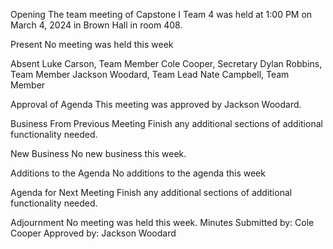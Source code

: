 Opening
The team meeting of Capstone I Team 4 was held at 1:00 PM on March 4, 2024 in Brown Hall in room 408.

Present
No meeting was held this week

Absent
Luke Carson, Team Member
Cole Cooper, Secretary
Dylan Robbins, Team Member
Jackson Woodard, Team Lead
Nate Campbell, Team Member


Approval of Agenda
This meeting was approved by Jackson Woodard.

Business From Previous Meeting
Finish any additional sections of additional functionality needed.

New Business 
No new business this week.

Additions to the Agenda
No additions to the agenda this week

Agenda for Next Meeting
Finish any additional sections of additional functionality needed.

Adjournment 
No meeting was held this week.
Minutes Submitted by: Cole Cooper
Approved by: Jackson Woodard
